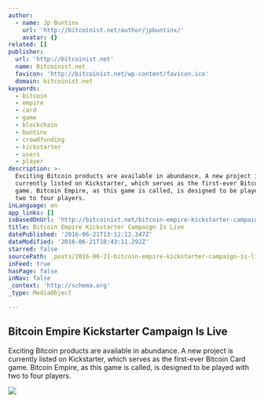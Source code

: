 ```yaml
---
author:
  - name: Jp Buntinx
    url: 'http://bitcoinist.net/author/jpbuntinx/'
    avatar: {}
related: []
publisher:
  url: 'http://bitcoinist.net'
  name: Bitcoinist.net
  favicon: 'http://bitcoinist.net/wp-content/favicon.ico'
  domain: bitcoinist.net
keywords:
  - bitcoin
  - empire
  - card
  - game
  - blockchain
  - buntinx
  - crowdfunding
  - kickstarter
  - users
  - player
description: >-
  Exciting Bitcoin products are available in abundance. A new project is
  currently listed on Kickstarter, which serves as the first-ever Bitcoin Card
  game. Bitcoin Empire, as this game is called, is designed to be played with
  two to four players.
inLanguage: en
app_links: []
isBasedOnUrl: 'http://bitcoinist.net/bitcoin-empire-kickstarter-campaign-live/'
title: Bitcoin Empire Kickstarter Campaign Is Live
datePublished: '2016-06-21T13:12:12.347Z'
dateModified: '2016-06-21T10:43:11.292Z'
starred: false
sourcePath: _posts/2016-06-21-bitcoin-empire-kickstarter-campaign-is-live.md
inFeed: true
hasPage: false
inNav: false
_context: 'http://schema.org'
_type: MediaObject

---
```

<article style=""><h1>Bitcoin Empire Kickstarter Campaign Is Live</h1><p>Exciting Bitcoin products are available in abundance. A new project is currently listed on Kickstarter, which serves as the first-ever Bitcoin Card game. Bitcoin Empire, as this game is called, is designed to be played with two to four players.</p><img src="http://bitcoinist.net/wp-content/uploads/2016/06/Bitcoin-Empire.jpg" /></article>